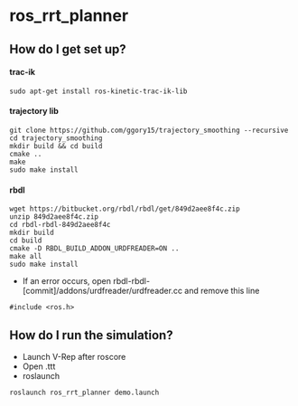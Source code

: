 # ros_rrt_planner


## How do I get set up?

#### trac-ik
``` 
sudo apt-get install ros-kinetic-trac-ik-lib
```

#### trajectory lib
```
git clone https://github.com/ggory15/trajectory_smoothing --recursive
cd trajectory_smoothing
mkdir build && cd build
cmake ..
make
sudo make install
```

#### rbdl
```
wget https://bitbucket.org/rbdl/rbdl/get/849d2aee8f4c.zip
unzip 849d2aee8f4c.zip
cd rbdl-rbdl-849d2aee8f4c
mkdir build
cd build
cmake -D RBDL_BUILD_ADDON_URDFREADER=ON ..
make all
sudo make install
```

* If an error occurs, open rbdl-rbdl-[commit]/addons/urdfreader/urdfreader.cc and remove this line
```
#include <ros.h>
```


## How do I run the simulation?

* Launch V-Rep after roscore
* Open .ttt
* roslaunch
```
roslaunch ros_rrt_planner demo.launch
```
